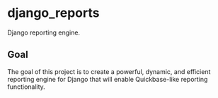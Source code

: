 # django_reports
Django reporting engine.

## Goal
The goal of this project is to create a powerful, dynamic, and
efficient reporting engine for Django that will enable Quickbase-like
reporting functionality.
